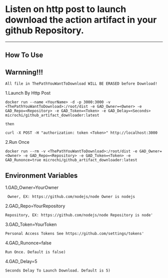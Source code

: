 # Listen on http post to launch download the action artifact in your github Repository.
---

How To Use
---

## Warnning!!! 

    All file in ThePathYouWantToDownload WILL BE ERASED before Download!

1.Launch By Http Post

    docker run --name <YourName> -d -p 3000:3000 -v <ThePathYouWantToDownload>:/root/dist -e GAD_Owner=<Owner> -e GAD_Repo=<Repository> -e GAD_Token=<Token> -e GAD_Delay=<Seconds> microchi/github_artifact_downloader:latest
    
    then
    
    curl -X POST -H "authorization: token <Token>" http://localhost:3000
    
2.Run Once

    docker run --rm -v <ThePathYouWantToDownload>:/root/dist -e GAD_Owner=<Owner> -e GAD_Repo=<Repository> -e GAD_Token=<Token> -e GAD_Runonce=true microchi/github_artifact_downloader:latest

Environment Variables
---
1.GAD_Owner=YourOwner

     Owner, EX: https://github.com/nodejs/node Owner is nodejs

2.GAD_Repo=YourRepository

    Repository, EX: https://github.com/nodejs/node Repository is node'

3.GAD_Token=YourToken

    Personal Access Tokens See https://github.com/settings/tokens'

4.GAD_Runonce=false

    Run Once. Default is false)

4.GAD_Delay=5

    Seconds Delay To Launch Download. Default is 5)